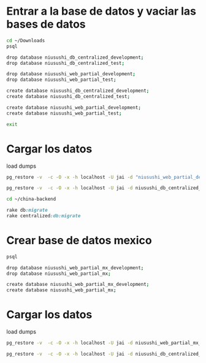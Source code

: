 
# Entrar a la base de datos  y vaciar las bases de datos
```bash
cd ~/Downloads
psql
```

```bash
drop database niusushi_db_centralized_development;
drop database niusushi_db_centralized_test;

drop database niusushi_web_partial_development;
drop database niusushi_web_partial_test;

create database niusushi_db_centralized_development;
create database niusushi_db_centralized_test;

create database niusushi_web_partial_development;
create database niusushi_web_partial_test;

exit
```

# Cargar los datos

load dumps
```bash
pg_restore -v  -c -O -x -h localhost -U jai -d "niusushi_web_partial_development" niusushi_web_partial_2023_02_09_09_58.dump
```

```bash
pg_restore -v  -c -O -x -h localhost -U jai -d niusushi_db_centralized_development niusushi_centralized_db_2022_11_17_10_12.dump
```

```bash
cd ~/china-backend
```
```ruby
rake db:migrate
rake centralized:db:migrate
```


# Crear base de datos mexico

```zsh
psql

drop database niusushi_web_partial_mx_development;
drop database niusushi_web_partial_mx;

create database niusushi_web_partial_mx_development;
create database niusushi_web_partial_mx;
```

# Cargar los datos

load dumps
```bash
pg_restore -v  -c -O -x -h localhost -U jai -d niusushi_web_partial_mx_development mxniusushi20230801.tar
```

```bash
pg_restore -v  -c -O -x -h localhost -U jai -d niusushi_db_centralized_mx_development mx_niufoods_web_centralizada20230801.tar
```
